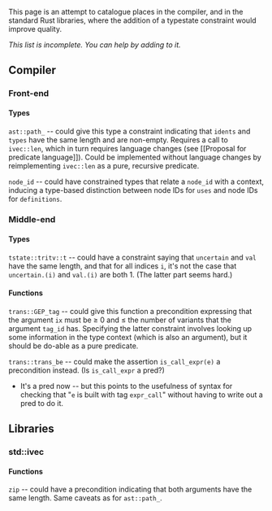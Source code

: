 This page is an attempt to catalogue places in the compiler, and in the standard Rust libraries, where the addition of a typestate constraint would improve quality.

_This list is incomplete. You can help by adding to it._

## Compiler

### Front-end

#### Types

`ast::path_` -- could give this type a constraint indicating that `idents` and `types` have the same length and are non-empty. Requires a call to `ivec::len`, which in turn requires language changes (see [[Proposal for predicate language]]). Could be implemented without language changes by reimplementing `ivec::len` as a pure, recursive predicate.

`node_id` -- could have constrained types that relate a `node_id` with a context, inducing a type-based distinction between node IDs for `uses` and node IDs for `definitions`.

### Middle-end

#### Types

`tstate::tritv::t` -- could have a constraint saying that `uncertain` and `val` have the same length, and that for all indices `i`, it's not the case that `uncertain.(i)` and `val.(i)` are both 1. (The latter part seems hard.)

#### Functions

`trans::GEP_tag` -- could give this function a precondition expressing that the argument `ix` must be ≥ 0 and ≤ the number of variants that the argument `tag_id` has. Specifying the latter constraint involves looking up some information in the type context (which is also an argument), but it should be do-able as a pure predicate.

`trans::trans_be` -- could make the assertion `is_call_expr(e)` a precondition instead. (Is `is_call_expr` a pred?)

* It's a pred now -- but this points to the usefulness of syntax for checking that "`e` is built with tag `expr_call`" without having to write out a pred to do it.

## Libraries

### std::ivec

#### Functions

`zip` -- could have a precondition indicating that both arguments have the same length. Same caveats as for `ast::path_`.